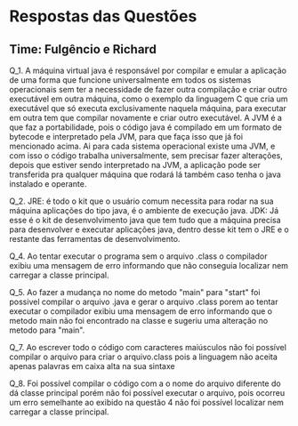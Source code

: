 # Respostas das Questões
## Time: Fulgêncio e Richard

Q_1. A máquina virtual java é responsável por compilar e emular a aplicação de uma forma que funcione universalmente em todos os sistemas operacionais sem ter a necessidade de fazer outra compilação e criar outro executável em outra máquina, como o exemplo da linguagem C que cria um executável que só executa exclusivamente naquela máquina, para executar em outra tem que compilar novamente e criar outro executável. A JVM é a que faz a portabilidade, pois o código java é compilado em um formato de bytecode e interpretado pela JVM, para que faça isso que já foi mencionado acima. Ai para cada sistema operacional existe uma JVM, e com isso o código trabalha universalmente, sem precisar fazer alterações, depois que estiver sendo interpretado na JVM, a aplicação pode ser transferida pra qualquer máquina que rodará lá também caso tenha o java instalado e operante.

Q_2.
JRE: é todo o kit que o usuário comum necessita para rodar na sua máquina aplicações do tipo   java, é o ambiente de execução java.
JDK: Já esse é o kit de desenvolvimento java que tem tudo que a máquina precisa para desenvolver e executar aplicações java, dentro desse kit tem o JRE e o restante das ferramentas de desenvolvimento.

Q_4. Ao tentar executar o programa sem o arquivo .class o compilador exibiu uma mensagem de erro informando que não conseguia localizar nem carregar
a classe principal.

Q_5. Ao fazer a mudança no nome do metodo "main" para "start" foi possivel compilar o arquivo .java e gerar o arquivo .class porem ao tentar executar
o compilador exibiu uma mensagem de erro informando que o metodo main não foi encontrado na classe e sugeriu uma alteração no metodo para "main".

Q_7. Ao escrever todo o código com caracteres maiúsculos não foi possível compilar o arquivo para criar o arquivo.class pois a linguagem não aceita apenas palavras em caixa alta na sua sintaxe

Q_8. Foi possível compilar o código com a o nome do arquivo diferente do dá classe principal porém não foi possível executar o arquivo, pois ocorreu um erro semelhante ao exibido na questão 4 não foi possível localizar nem carregar a classe principal.
